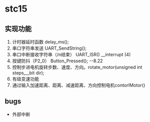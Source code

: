 # stc15

## 实现功能

1. 计时器延时函数 delay_ms();
2. 串口字符串发送 UART_SendString();
3. 串口中断接收字符串（/n结束）  UART_ISR() __interrupt (4)
4. 按键防抖（P2_0） Button_Pressed(); --8.22
5. 控制步进电机旋转步数、速度、方向。rotate_motor(unsigned int steps,__bit dir);
6. 有级变速功能
7. 通过输入加速距离、距离、减速距离、方向控制电机contorlMotor()

## bugs

+ 外部中断
